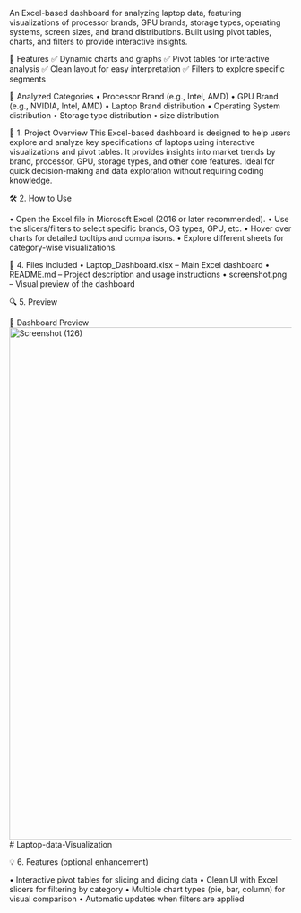 An Excel-based dashboard for analyzing laptop data, featuring visualizations of processor brands, GPU brands, storage types, operating systems, screen sizes, and brand distributions. Built using pivot tables, charts, and filters to provide interactive insights.

📁 Features
✅ Dynamic charts and graphs
✅ Pivot tables for interactive analysis
✅ Clean layout for easy interpretation
✅ Filters to explore specific segments

📌 Analyzed Categories
• Processor Brand (e.g., Intel, AMD)
• GPU Brand (e.g., NVIDIA, Intel, AMD)
• Laptop Brand distribution
• Operating System distribution
• Storage type distribution
• size distribution

🧩 1. Project Overview
This Excel-based dashboard is designed to help users explore and analyze key specifications of laptops using interactive visualizations and pivot tables. It provides insights into market trends by brand, processor, GPU, storage types, and other core features. Ideal for quick decision-making and data exploration without requiring coding knowledge.

🛠️ 2. How to Use

• Open the Excel file in Microsoft Excel (2016 or later recommended).
• Use the slicers/filters to select specific brands, OS types, GPU, etc.
• Hover over charts for detailed tooltips and comparisons.
• Explore different sheets for category-wise visualizations.

📂 4. Files Included
• Laptop_Dashboard.xlsx – Main Excel dashboard
• README.md – Project description and usage instructions
• screenshot.png – Visual preview of the dashboard

🔍 5. Preview

📸 Dashboard Preview
<img width="1858" height="915" alt="Screenshot (126)" src="https://github.com/user-attachments/assets/67716a87-ea0f-48f8-942e-2d546cd31e2f" /># Laptop-data-Visualization

💡 6. Features (optional enhancement)

• Interactive pivot tables for slicing and dicing data
• Clean UI with Excel slicers for filtering by category
• Multiple chart types (pie, bar, column) for visual comparison
• Automatic updates when filters are applied

